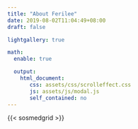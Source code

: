 ```yaml
---
title: "About Ferilee"
date: 2019-08-02T11:04:49+08:00
draft: false

lightgallery: true

math:
  enable: true

  output:
    html_document:
       css: assets/css/scrolleffect.css
       js: assets/js/modal.js
       self_contained: no
---
```

{{< sosmedgrid >}}

<!------------------

{{< style "img { height: 1.25rem; }" >}}
[![Hugo](https://img.shields.io/badge/Hugo-%5E0.87.0-ff4088?style=flat-square&logo=hugo)](https://gohugo.io/)
[![CV Ferilee Lengkap](https://img.shields.io/badge/Unduh-CV_Ferilee_(Lengkap)-success?style=flat-square)](ferilee_CV.pdf)
{{< /style >}}
[Website Resmi IDT](https://web-idt.netlify.app/)
[Blog IDT](https://website-idt.netlify.app/)

![Ferilee](/images/coverferilee.gif)

---------------------->

